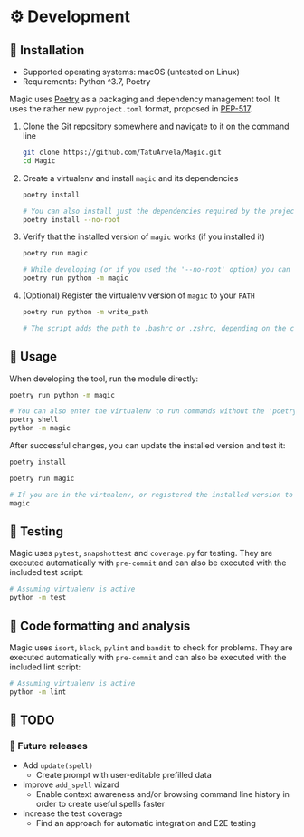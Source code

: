 # ⚙️ Development

## 🐍 Installation

* Supported operating systems: macOS (untested on Linux)
* Requirements: Python ^3.7, Poetry

Magic uses [Poetry](https://python-poetry.org/) as a packaging and dependency management tool. It uses the rather
new `pyproject.toml` format, proposed in [PEP-517](https://www.python.org/dev/peps/pep-0517/).

1. Clone the Git repository somewhere and navigate to it on the command line

    ```bash
    git clone https://github.com/TatuArvela/Magic.git
    cd Magic
    ```

2. Create a virtualenv and install `magic` and its dependencies

    ```bash
    poetry install

    # You can also install just the dependencies required by the project
    poetry install --no-root
    ```

3. Verify that the installed version of `magic` works (if you installed it)

    ```bash
    poetry run magic
   
    # While developing (or if you used the '--no-root' option) you can run the module directly
    poetry run python -m magic
    ```

4. (Optional) Register the virtualenv version of `magic` to your `PATH`

    ```bash
    poetry run python -m write_path
   
    # The script adds the path to .bashrc or .zshrc, depending on the current shell
    ```

## 🔧 Usage

When developing the tool, run the module directly:

```bash
poetry run python -m magic

# You can also enter the virtualenv to run commands without the 'poetry run' prefix
poetry shell
python -m magic
```

After successful changes, you can update the installed version and test it:

```bash
poetry install
```

```bash
poetry run magic

# If you are in the virtualenv, or registered the installed version to your path
magic
```

## 🧪 Testing

Magic uses `pytest`, `snapshottest` and `coverage.py` for testing. They are executed automatically with `pre-commit`
and can also be executed with the included test script:

```bash
# Assuming virtualenv is active
python -m test
```

## 💎 Code formatting and analysis

Magic uses `isort`, `black`, `pylint` and `bandit` to check for problems. They are executed automatically with `pre-commit`
and can also be executed with the included lint script:

```bash
# Assuming virtualenv is active
python -m lint
```

## 📝 TODO

### 🔮 Future releases

* Add `update(spell)`
    * Create prompt with user-editable prefilled data
* Improve `add_spell` wizard
    * Enable context awareness and/or browsing command line history in order to create useful spells faster
* Increase the test coverage
    * Find an approach for automatic integration and E2E testing
